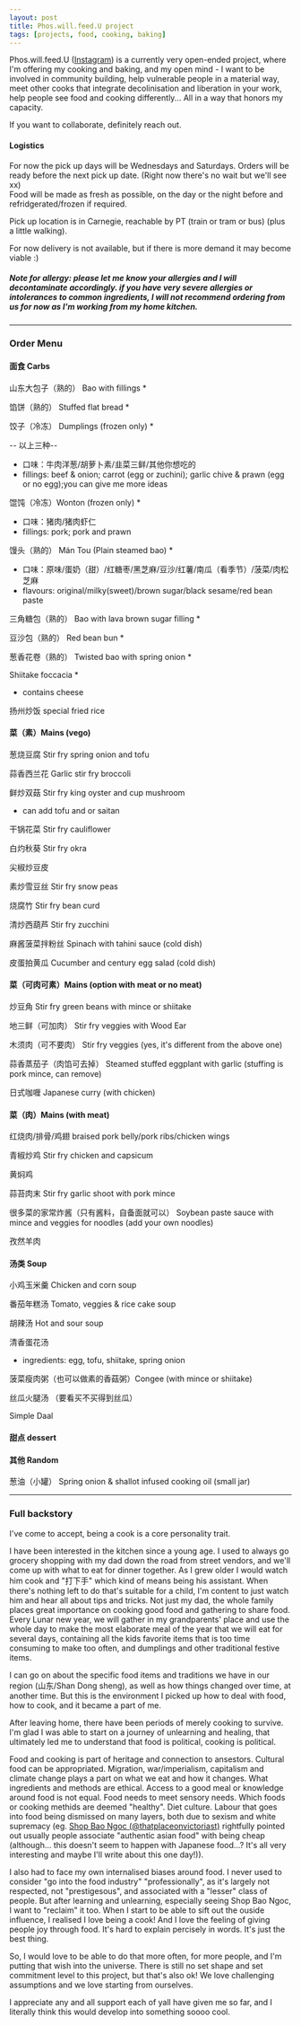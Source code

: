 ```yaml
---
layout: post
title: Phos.will.feed.U project
tags: [projects, food, cooking, baking]
---
```


Phos.will.feed.U ([Instagram](https://www.instagram.com/phos.will.feed.u)) is a currently very open-ended project, where I'm offering my cooking and baking, and my open mind - I want to be involved in community building, help vulnerable people in a material way, meet other cooks that integrate decolinisation and liberation in your work, help people see food and cooking differently... All in a way that honors my capacity.  

If you want to collaborate, definitely reach out.

#### Logistics

For now the pick up days will be Wednesdays and Saturdays. Orders will be ready before the next pick up date. (Right now there's no wait but we'll see xx)  
Food will be made as fresh as possible, on the day or the night before and refridgerated/frozen if required.  

Pick up location is in Carnegie, reachable by PT (train or tram or bus) (plus a little walking).

For now delivery is not available, but if there is more demand it may become viable :)

##### Note for allergy: please let me know your allergies and I will decontaminate accordingly. if you have very severe allergies or intolerances to common ingredients, I will not recommend ordering from us for now as I'm working from my home kitchen.

---

### Order Menu

#### 面食 Carbs

山东大包子（熟的） Bao with fillings *

馅饼（熟的） Stuffed flat bread *

饺子（冷冻） Dumplings (frozen only) *

-- 以上三种--
- 口味：牛肉洋葱/胡萝卜素/韭菜三鲜/其他你想吃的
- fillings: beef & onion; carrot (egg or zuchini); garlic chive & prawn (egg or no egg);you can give me more ideas

馄饨（冷冻）Wonton (frozen only) *
- 口味：猪肉/猪肉虾仁
- fillings: pork; pork and prawn

馒头（熟的） Mán Tou (Plain steamed bao) *
- 口味：原味/蛋奶（甜）/红糖枣/黑芝麻/豆沙/红薯/南瓜（看季节）/菠菜/肉松芝麻
- flavours: original/milky(sweet)/brown sugar/black sesame/red bean paste

三角糖包（熟的） Bao with lava brown sugar filling *

豆沙包（熟的） Red bean bun *

葱香花卷（熟的） Twisted bao with spring onion *

Shiitake foccacia *
- contains cheese

扬州炒饭 special fried rice


#### 菜（素）Mains (vego)

葱烧豆腐 Stir fry spring onion and tofu

蒜香西兰花 Garlic stir fry broccoli

鲜炒双菇 Stir fry king oyster and cup mushroom
- can add tofu and or saitan

干锅花菜 Stir fry cauliflower

白灼秋葵 Stir fry okra

尖椒炒豆皮 

素炒雪豆丝 Stir fry snow peas 

烧腐竹 Stir fry bean curd

清炒西葫芦 Stir fry zucchini

麻酱菠菜拌粉丝 Spinach with tahini sauce (cold dish)

皮蛋拍黄瓜 Cucumber and century egg salad (cold dish)

#### 菜（可肉可素）Mains (option with meat or no meat)

炒豆角 Stir fry green beans with mince or shiitake

地三鲜（可加肉） Stir fry veggies with Wood Ear

木须肉（可不要肉） Stir fry veggies (yes, it's different from the above one)

蒜香蒸茄子（肉馅可去掉） Steamed stuffed eggplant with garlic (stuffing is pork mince, can remove)

日式咖喱 Japanese curry (with chicken)

#### 菜（肉）Mains (with meat)

红烧肉/排骨/鸡翅 braised pork belly/pork ribs/chicken wings

青椒炒鸡 Stir fry chicken and capsicum

黄焖鸡 

蒜苔肉末 Stir fry garlic shoot with pork mince

很多菜的家常炸酱（只有酱料，自备面就可以） Soybean paste sauce with mince and veggies for noodles (add your own noodles)

孜然羊肉


#### 汤类 Soup

小鸡玉米羹 Chicken and corn soup

番茄年糕汤 Tomato, veggies & rice cake soup

胡辣汤 Hot and sour soup

清香蛋花汤
- ingredients: egg, tofu, shiitake, spring onion

菠菜瘦肉粥（也可以做素的香菇粥）Congee (with mince or shiitake)

丝瓜火腿汤 （要看买不买得到丝瓜）

Simple Daal


#### 甜点 dessert


#### 其他 Random

葱油（小罐） Spring onion & shallot infused cooking oil (small jar)



---

### Full backstory

I've come to accept, being a cook is a core personality trait.

I have been interested in the kitchen since a young age. I used to always go grocery shopping with my dad down the road from street vendors, and we'll come up with what to eat for dinner together. As I grew older I would watch him cook and "打下手" which kind of means being his assistant. When there's nothing left to do that's suitable for a child, I'm content to just watch him and hear all about tips and tricks. 
Not just my dad, the whole family places great importance on cooking good food and gathering to share food. Every Lunar new year, we will gather in my grandparents' place and use the whole day to make the most elaborate meal of the year that we will eat for several days, containing all the kids favorite items that is too time consuming to make too often, and dumplings and other traditional festive items. 

I can go on about the specific food items and traditions we have in our region (山东/Shan Dong sheng), as well as how things changed over time, at another time. But this is the environment I picked up how to deal with food, how to cook, and it became a part of me.

After leaving home, there have been periods of merely cooking to survive. I'm glad I was able to start on a journey of unlearning and healing, that ultimately led me to understand that food is political, cooking is political.

Food and cooking is part of heritage and connection to ansestors. Cultural food can be appropriated. Migration, war/imperialism, capitalism and climate change plays a part on what we eat and how it changes. What ingredients and methods are ethical. Access to a good meal or knowledge around food is not equal. Food needs to meet sensory needs. Which foods or cooking methids are deemed "healthy". Diet culture. Labour that goes into food being dismissed on many layers, both due to sexism and white supremacy (eg. [Shop Bao Ngoc (@thatplaceonvictoriast)](https://www.instagram.com/thatplaceonvictoriast) rightfully pointed out usually people associate "authentic asian food" with being cheap (although... this doesn't seem to happen with Japanese food...? It's all very interesting and maybe I'll write about this one day!)).

I also had to face my own internalised biases around food. I never used to consider "go into the food industry" "professionally", as it's largely not respected, not "prestigesous", and associated with a "lesser" class of people. But after learning and unlearning, especially seeing Shop Bao Ngoc, I want to "reclaim" it too. When I start to be able to sift out the ouside influence, I realised I love being a cook! And I love the feeling of giving people joy through food. It's hard to explain percisely in words. It's just the best thing. 

So, I would love to be able to do that more often, for more people, and I'm putting that wish into the universe.
There is still no set shape and set commitment level to this project, but that's also ok! We love challenging assumptions and we love starting from ourselves.  

I appreciate any and all support each of yall have given me so far, and I literally think this would develop into something soooo cool.  